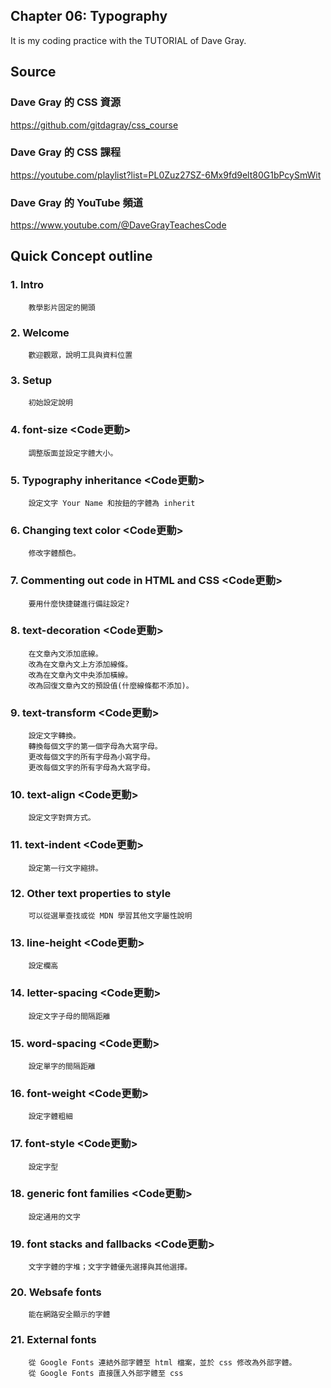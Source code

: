 ## Chapter 06: Typography
It is my coding practice with the TUTORIAL of Dave Gray. 

## Source
### Dave Gray 的 CSS 資源
https://github.com/gitdagray/css_course

### Dave Gray 的 CSS 課程
https://youtube.com/playlist?list=PL0Zuz27SZ-6Mx9fd9elt80G1bPcySmWit

### Dave Gray 的 YouTube 頻道
https://www.youtube.com/@DaveGrayTeachesCode

## Quick Concept outline
###  1. Intro
        教學影片固定的開頭

###  2. Welcome
        歡迎觀眾，說明工具與資料位置

###  3. Setup
        初始設定說明

###  4. font-size <Code更動>
        調整版面並設定字體大小。

###  5. Typography inheritance <Code更動>
        設定文字 Your Name 和按鈕的字體為 inherit

###  6. Changing text color <Code更動>
        修改字體顏色。

###  7. Commenting out code in HTML and CSS <Code更動>
        要用什麼快捷鍵進行備註設定?

###  8. text-decoration <Code更動>
        在文章內文添加底線。
        改為在文章內文上方添加線條。
        改為在文章內文中央添加橫線。
        改為回復文章內文的預設值(什麼線條都不添加)。

###  9. text-transform <Code更動>
        設定文字轉換。
        轉換每個文字的第一個字母為大寫字母。
        更改每個文字的所有字母為小寫字母。
        更改每個文字的所有字母為大寫字母。

### 10. text-align <Code更動>
        設定文字對齊方式。

### 11. text-indent <Code更動>
        設定第一行文字縮排。

### 12. Other text properties to style
        可以從選單查找或從 MDN 學習其他文字屬性說明
        
### 13. line-height <Code更動>
        設定欄高
        
### 14. letter-spacing <Code更動>
        設定文字子母的間隔距離
        
### 15. word-spacing <Code更動>
        設定單字的間隔距離

### 16. font-weight <Code更動>
        設定字體粗細
        
### 17. font-style <Code更動>
        設定字型

### 18. generic font families <Code更動>
        設定通用的文字
        
### 19. font stacks and fallbacks <Code更動>
        文字字體的字堆；文字字體優先選擇與其他選擇。

### 20. Websafe fonts
        能在網路安全顯示的字體

### 21. External fonts
        從 Google Fonts 連結外部字體至 html 檔案，並於 css 修改為外部字體。
        從 Google Fonts 直接匯入外部字體至 css
